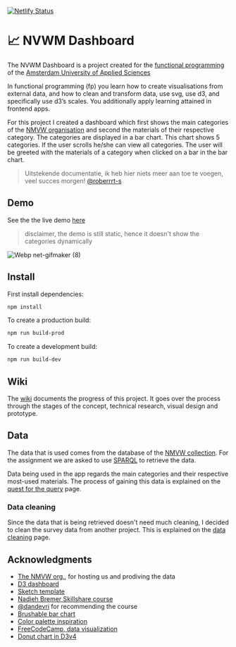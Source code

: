 [![Netlify Status](https://api.netlify.com/api/v1/badges/a77e8421-230a-49f8-96b9-327ef67bbe1a/deploy-status)](https://app.netlify.com/sites/boring-liskov-c16543/deploys)

# 📈 NVWM Dashboard

The NVWM Dashboard is a project created for the [functional programming](https://github.com/cmda-tt/course-19-20/tree/master/functional-programming) of the [Amsterdam University of Applied Sciences](https://www.hva.nl/)

In functional programming (fp) you learn how to create visualisations from external data, and how to clean and transform data, use svg, use d3, and specifically use d3’s scales. You additionally apply learning attained in frontend apps.

For this project I created a dashboard which first shows the main categories of the [NMVW organisation](https://collectie.wereldculturen.nl/#/query/a399dc40-72c2-48e0-9675-654ffc84570f) and second the materials of their respective category. The categories are displayed in a bar chart. This chart shows 5 categories. If the user scrolls he/she can view all categories. The user will be greeted with the materials of a category when clicked on a bar in the bar chart.

> Uitstekende documentatie, ik heb hier niets meer aan toe te voegen, veel succes morgen! [@roberrrt-s](https://github.com/MartijnKeesmaat/functional-programming/issues/24)

## Demo
See the the live demo [here](https://functional-progammer.netlify.com/)

> disclaimer, the demo is still static, hence it doesn't show the categories dynamically

![Webp net-gifmaker (8)](https://user-images.githubusercontent.com/8048514/68758929-05cfc500-060f-11ea-8d78-dddc0e457a2a.gif)

## Install
First install dependencies:

```sh
npm install
```

To create a production build:

```sh
npm run build-prod
```

To create a development build:

```sh
npm run build-dev
```

## Wiki
The [wiki](https://github.com/MartijnKeesmaat/functional-programming/wiki) documents the progress of this project. It goes over the process through the stages of the concept, technical research, visual design and prototype.

## Data
The data that is used comes from the database of the [NMVW collection](https://collectie.wereldculturen.nl/). For the assignment we are asked to use [SPARQL](https://www.w3.org/TR/rdf-sparql-query/) to retrieve the data. 

Data being used in the app regards the main categories and their respective most-used materials. The process of gaining this data is explained on the [quest for the query](https://github.com/MartijnKeesmaat/functional-programming/wiki/Quest-for-the-query) page.

### Data cleaning
Since the data that is being retrieved doesn't need much cleaning, I decided to clean the survey data from another project. This is explained on the [data cleaning](https://github.com/MartijnKeesmaat/functional-programming/wiki/Data-cleaning-exercise) page.

## Acknowledgments
- [The NMVW org.](https://collectie.wereldculturen.nl/), for hosting us and prodiving the data
- [D3 dashboard](http://bl.ocks.org/NPashaP/96447623ef4d342ee09b)
- [Sketch template](https://www.ls.graphics/charts)
- [Nadieh Bremer Skillshare course](https://www.skillshare.com/classes/Data-Visualization-Customizing-Charts-for-Beauty-Impact/84030568/projects)
- [@dandevri](https://github.com/dandevri) for recommending the course
- [Brushable bar chart](http://bl.ocks.org/nbremer/4c015860931fb6a13afc7bac51f40b43)
- [Color palette inspiration](https://colorhunt.co/palette/361)
- [FreeCodeCamp, data visualization](https://www.freecodecamp.org/learn/data-visualization)
- [Donut chart in D3v4](https://codepen.io/zakariachowdhury/pen/EZeGJy)
